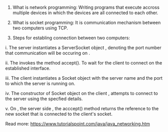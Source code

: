 1. What is network programming:
Writing programs that execute accross multiple devices in which the devices are 
all connected to each other.

2. What is socket programming:
It is communication mechanism between two computers using TCP.

3. Steps for establing connection between two computers:

i.  The server instantiates a ServerSocket object , denoting the port number that communication will be occuring on .

ii. The invokes the method accept(). To wait for the client to connect on the established interface.

iii. The client instantiates a Socket object with the server name and the port to which the server is running on.

iv. The constructor of Socket object on the client , attempts to connect to the server using the specfied details.

v. On , the server side , the acccept() method returns the reference to the new socket that is connected to the client's socket.

Read more: https://www.tutorialspoint.com/java/java_networking.htm